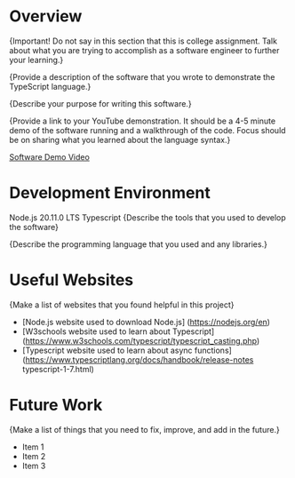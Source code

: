 # Overview

{Important! Do not say in this section that this is college assignment. Talk about what you are trying to accomplish as a software engineer to further your learning.}

{Provide a description of the software that you wrote to demonstrate the TypeScript language.}

{Describe your purpose for writing this software.}

{Provide a link to your YouTube demonstration. It should be a 4-5 minute demo of the software running and a walkthrough of the code. Focus should be on sharing what you learned about the language syntax.}

[Software Demo Video](http://youtube.link.goes.here)

# Development Environment
Node.js 20.11.0 LTS
Typescript
{Describe the tools that you used to develop the software}

{Describe the programming language that you used and any libraries.}

# Useful Websites

{Make a list of websites that you found helpful in this project}

- [Node.js website used to download Node.js] (https://nodejs.org/en)
- [W3schools website used to learn about Typescript] (https://www.w3schools.com/typescript/typescript_casting.php)
- [Typescript website used to learn about async functions](https://www.typescriptlang.org/docs/handbook/release-notes typescript-1-7.html)

# Future Work

{Make a list of things that you need to fix, improve, and add in the future.}

- Item 1
- Item 2
- Item 3